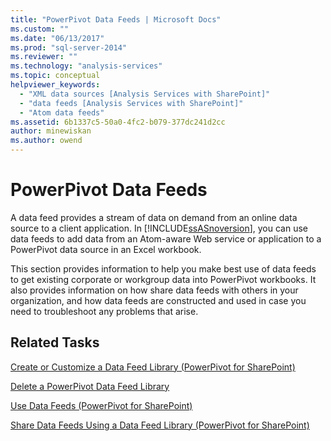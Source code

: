 ```yaml
---
title: "PowerPivot Data Feeds | Microsoft Docs"
ms.custom: ""
ms.date: "06/13/2017"
ms.prod: "sql-server-2014"
ms.reviewer: ""
ms.technology: "analysis-services"
ms.topic: conceptual
helpviewer_keywords: 
  - "XML data sources [Analysis Services with SharePoint]"
  - "data feeds [Analysis Services with SharePoint]"
  - "Atom data feeds"
ms.assetid: 6b1337c5-50a0-4fc2-b079-377dc241d2cc
author: minewiskan
ms.author: owend
---
```

# PowerPivot Data Feeds
  A data feed provides a stream of data on demand from an online data source to a client application. In [!INCLUDE[ssASnoversion](../../includes/ssasnoversion-md.md)], you can use data feeds to add data from an Atom-aware Web service or application to a PowerPivot data source in an Excel workbook.  
  
 This section provides information to help you make best use of data feeds to get existing corporate or workgroup data into PowerPivot workbooks. It also provides information on how share data feeds with others in your organization, and how data feeds are constructed and used in case you need to troubleshoot any problems that arise.  
  
## Related Tasks  
 [Create or Customize a Data Feed Library &#40;PowerPivot for SharePoint&#41;](create-or-customize-a-data-feed-library-power-pivot-for-sharepoint.md)  
  
 [Delete a PowerPivot Data Feed Library](delete-a-power-pivot-data-feed-library.md)  
  
 [Use Data Feeds &#40;PowerPivot for SharePoint&#41;](use-data-feeds-power-pivot-for-sharepoint.md)  
  
 [Share Data Feeds Using a Data Feed Library &#40;PowerPivot for SharePoint&#41;](share-data-feeds-using-a-data-feed-library-power-pivot-for-sharepoint.md)  
  
  
